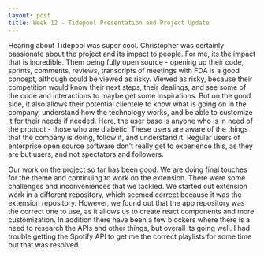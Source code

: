 ```yaml
---
layout: post
title: Week 12 - Tidepool Presentation and Project Update
---
```


Hearing about Tidepool was super cool. Christopher was certainly passionate about the project and its impact to people. For me, its the impact that is incredible. Them being fully open source - opening up their code, sprints, comments, reviews, transcripts of meetings with FDA is a good concept, although could be viewed as risky. Viewed as risky, because their competition would know their next steps, their dealings, and see some of the code and interactions to maybe get some inspirations. But on the good side, it also allows their potential clientele to know what is going on in the company, understand how the technology works, and be able to customize it for their needs if needed. Here, the user base is anyone who is in need of the product - those who are diabetic. These users are aware of the things that the company is doing, follow it, and understand it. Regular users of enterprise open source software don't really get to experience this, as they are but users, and not spectators and followers.

<!--more-->
 
Our work on the project so far has been good. We are doing final touches for the theme and continuing to work on the extension. There were some challenges and inconveniences that we tackled. We started out extension work in a different repository, which seemed correct because it was the extension repository. However, we found out that the app repository was the correct one to use, as it allows us to create react components and more customization. In addition there have been a few blockers where there is a need to research the APIs and other things, but overall its going well. I had trouble getting the Spotify API to get me the correct playlists for some time but that was resolved. 